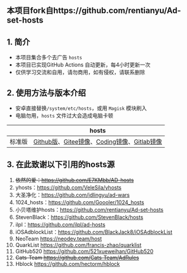
## 本项目fork自https://github.com/rentianyu/Ad-set-hosts

## 1. 简介

- 本项目集合多个去广告 `hosts`
- 本项目已实现GitHub Actions 自动更新，每4小时更新一次
- 仅供学习交流和自用，请勿商用，如有侵权，请联系删除

## 2. 使用方法与版本介绍

- 安卓直接替换`/system/etc/hosts`，或用 `Magisk` 模块刷入
- 电脑勿用，`hosts` 文件过大会造成电脑卡顿


|        | hosts                                                        | 
| ------ | ------------------------------------------------------------ |
| 标准版 | [Github版](https://raw.githubusercontent.com/shiqianwei0508/Adhosts-block/master/hosts)、[Gitee镜像](https://gitee.com/fish_cat/Adhosts-block/raw/master/hosts)、[Coding镜像](https://serverless-810704223.coding.net/p/adblock_hosts/d/Adhosts-block/git/raw/master/hosts)、[Gitlab镜像](https://gitlab.com/rainmor/Adhosts-block/-/raw/master/hosts) | 

## 3. 在此致谢以下引用的hosts源

1. ~~依然的爱：https://github.com/E7KMbb/AD-hosts~~
2. yhosts：https://github.com/VeleSila/yhosts   
3. 大圣净化：https://github.com/jdlingyu/ad-wars 
4. 1024_hosts：https://github.com/Goooler/1024_hosts   
6. 小贝塔维护hosts：https://github.com/rentianyu/Ad-set-hosts   
7. StevenBlack：https://github.com/StevenBlack/hosts   
8. ilpl：https://github.com/ilpl/ad-hosts
9. iOSAdblockList：https://github.com/BlackJack8/iOSAdblockList
10. NeoTeam https://neodev.team/host
11. QuarkList https://github.com/francis-zhao/quarklist
12. GitHub520 https://github.com/521xueweihan/GitHub520
13. ~~Cats-Team https://github.com/Cats-Team/AdRules~~
14. Hblock https://github.com/hectorm/hblock
